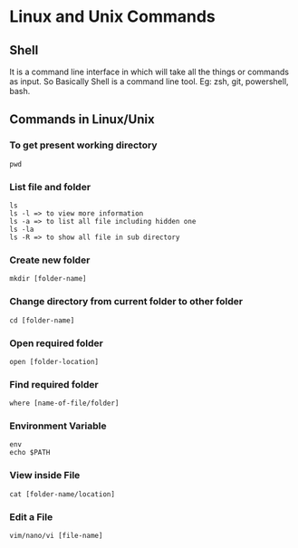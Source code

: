 # Linux and Unix Commands

## Shell
It is a command line interface in which will take all the things or commands as input. So Basically Shell is a command line tool.
Eg: zsh, git, powershell, bash.


## Commands in Linux/Unix
### To get present working directory
```
pwd
```
### List file and folder
```
ls 
ls -l => to view more information
ls -a => to list all file including hidden one
ls -la
ls -R => to show all file in sub directory
```
### Create new folder
```
mkdir [folder-name]
```
### Change directory from current folder to other folder
```
cd [folder-name] 
```
### Open required folder
```
open [folder-location] 
```
### Find required folder
```
where [name-of-file/folder] 
```
### Environment Variable
```
env
echo $PATH
``` 
### View inside File
```
cat [folder-name/location]
```
### Edit a File
```
vim/nano/vi [file-name]
```


